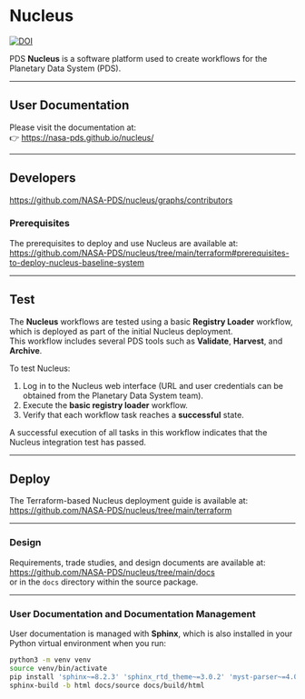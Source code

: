 # Nucleus

[![DOI](https://zenodo.org/badge/DOI/10.5281/zenodo.7996080.svg)](https://doi.org/10.5281/zenodo.7996080)

PDS **Nucleus** is a software platform used to create workflows for the Planetary Data System (PDS).

---

## User Documentation

Please visit the documentation at:  
👉 https://nasa-pds.github.io/nucleus/

---

## Developers

https://github.com/NASA-PDS/nucleus/graphs/contributors 

### Prerequisites

The prerequisites to deploy and use Nucleus are available at:
https://github.com/NASA-PDS/nucleus/tree/main/terraform#prerequisites-to-deploy-nucleus-baseline-system  

---

## Test

The **Nucleus** workflows are tested using a basic **Registry Loader** workflow, which is deployed as part of the initial Nucleus deployment.  
This workflow includes several PDS tools such as **Validate**, **Harvest**, and **Archive**.

To test Nucleus:

1. Log in to the Nucleus web interface (URL and user credentials can be obtained from the Planetary Data System team).  
2. Execute the **basic registry loader** workflow.  
3. Verify that each workflow task reaches a **successful** state.  

A successful execution of all tasks in this workflow indicates that the Nucleus integration test has passed.

---

## Deploy

The Terraform-based Nucleus deployment guide is available at:  
https://github.com/NASA-PDS/nucleus/tree/main/terraform

---

### Design

Requirements, trade studies, and design documents are available at:  
https://github.com/NASA-PDS/nucleus/tree/main/docs  
or in the `docs` directory within the source package.

---

### User Documentation and Documentation Management

User documentation is managed with **Sphinx**, which is also installed in your Python virtual environment when you run:

```bash
python3 -m venv venv
source venv/bin/activate
pip install 'sphinx~=8.2.3' 'sphinx_rtd_theme~=3.0.2' 'myst-parser~=4.0.1'
sphinx-build -b html docs/source docs/build/html
